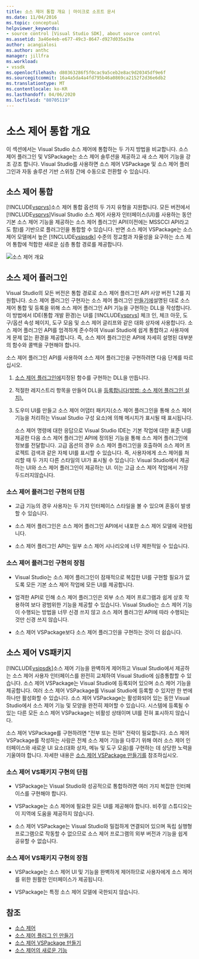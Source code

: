 ```yaml
---
title: 소스 제어 통합 개요 | 마이크로 소프트 문서
ms.date: 11/04/2016
ms.topic: conceptual
helpviewer_keywords:
- source control [Visual Studio SDK], about source control
ms.assetid: 3a46e4eb-e677-49c3-8647-d927d035a19a
author: acangialosi
ms.author: anthc
manager: jillfra
ms.workload:
- vssdk
ms.openlocfilehash: d80363286f5f0cac9a5ceb2e8ac9d20345df9e6f
ms.sourcegitcommit: 16a4a5da4a4fd795b46a0869ca2152f2d36e6db2
ms.translationtype: MT
ms.contentlocale: ko-KR
ms.lasthandoff: 04/06/2020
ms.locfileid: "80705119"
---
```

# <a name="source-control-integration-overview"></a>소스 제어 통합 개요
이 섹션에서는 Visual Studio 소스 제어에 통합하는 두 가지 방법을 비교합니다. 소스 제어 플러그인 및 VSPackage는 소스 제어 솔루션을 제공하고 새 소스 제어 기능을 강조 강조 합니다. Visual Studio를 사용하면 소스 제어 VSPackage 및 소스 제어 플러그인과 자동 솔루션 기반 스위칭 간에 수동으로 전환할 수 있습니다.

## <a name="source-control-integration"></a>소스 제어 통합
 [!INCLUDE[vsprvs](../../code-quality/includes/vsprvs_md.md)]소스 제어 통합 옵션의 두 가지 유형을 지원합니다. 모든 버전에서 [!INCLUDE[vsprvs](../../code-quality/includes/vsprvs_md.md)]Visual Studio 소스 제어 사용자 인터페이스(UI)를 사용하는 동안 기본 소스 제어 기능을 제공하는 소스 제어 플러그인 API(이전에는 MSSCCI API라고도 함)를 기반으로 플러그인을 통합할 수 있습니다. 반면 소스 제어 VSPackage는 소스 제어 모델에서 높은 [!INCLUDE[vsipsdk](../../extensibility/includes/vsipsdk_md.md)] 수준의 정교함과 자율성을 요구하는 소스 제어 통합에 적합한 새로운 심층 통합 경로를 제공합니다.

 ![소스 제어 개요](../../extensibility/internals/media/sourcectnrloverview.gif "소스트턴오버뷰")

## <a name="source-control-plug-in"></a>소스 제어 플러그인
 Visual Studio의 모든 버전은 통합 경로로 소스 제어 플러그인 API 사양 버전 1.2를 지원합니다. 소스 제어 플러그인 구현자는 소스 제어 플러그인 [만들기에](../../extensibility/internals/creating-a-source-control-plug-in.md)설명된 대로 소스 제어 통합 및 등록을 위해 소스 제어 플러그인 API 기능을 구현하는 DLL을 작성합니다. 이 방법에서 IDE(통합 개발 환경)는 UI를 [!INCLUDE[vsprvs](../../code-quality/includes/vsprvs_md.md)] 체크 인, 체크 아웃, 도구/옵션 속성 페이지, 도구 모음 및 소스 제어 글리프와 같은 대화 상자에 사용합니다. 소스 제어 플러그인 API를 엄격하게 준수하여 Visual Studio에 쉽게 통합하고 사용자에게 문제 없는 환경을 제공합니다. 즉, 소스 제어 플러그인은 API에 자세히 설명된 대부분의 함수와 콜백을 구현해야 합니다.

 소스 제어 플러그인 API를 사용하여 소스 제어 플러그인을 구현하려면 다음 단계를 따르십시오.

1. [소스 제어 플러그인에](../../extensibility/source-control-plug-ins.md)지정된 함수를 구현하는 DLL을 만듭니다.

2. 적절한 레지스트리 항목을 만들어 DLL을 [등록합니다(방법: 소스 제어 플러그인 설치).](../../extensibility/internals/how-to-install-a-source-control-plug-in.md)

3. 도우미 UI를 만들고 소스 제어 어댑터 패키지(소스 제어 플러그인을 통해 소스 제어 기능을 처리하는 Visual Studio 구성 요소)에 의해 메시지가 표시될 때 표시됩니다.

   소스 제어 명령에 대한 응답으로 Visual Studio IDE는 기본 작업에 대한 표준 UI를 제공한 다음 소스 제어 플러그인 API에 정의된 기능을 통해 소스 제어 플러그인에 정보를 전달합니다. 고급 옵션의 경우 소스 제어 플러그인을 호출하여 소스 제어 프로젝트 검색과 같은 자체 UI를 표시할 수 있습니다. 즉, 사용자에게 소스 제어를 처리할 때 두 가지 다른 스타일의 UI가 표시될 수 있습니다: Visual Studio에서 제공하는 UI와 소스 제어 플러그인이 제공하는 UI. 이는 고급 소스 제어 작업에서 가장 두드러지않습니다.

### <a name="drawbacks-to-implementing-a-source-control-plug-in"></a>소스 제어 플러그인 구현의 단점

- 고급 기능의 경우 사용자는 두 가지 인터페이스 스타일을 볼 수 있으며 혼동이 발생할 수 있습니다.

- 소스 제어 플러그인은 소스 제어 플러그인 API에서 내포한 소스 제어 모델에 국한됩니다.

- 소스 제어 플러그인 API는 일부 소스 제어 시나리오에 너무 제한적일 수 있습니다.

### <a name="advantages-to-implementing-a-source-control-plug-in"></a>소스 제어 플러그인 구현의 장점

- Visual Studio는 소스 제어 플러그인이 잠재적으로 복잡한 UI를 구현할 필요가 없도록 모든 기본 소스 제어 작업에 모든 UI를 제공합니다.

- 엄격한 API로 인해 소스 제어 플러그인은 외부 소스 제어 프로그램과 쉽게 상호 작용하여 보다 광범위한 기능을 제공할 수 있습니다. Visual Studio는 소스 제어 기능이 수행되는 방법을 너무 신경 쓰지 않고 소스 제어 플러그인 API에 따라 수행되는 것만 신경 쓰지 않습니다.

- 소스 제어 VSPackage보다 소스 제어 플러그인을 구현하는 것이 더 쉽습니다.

## <a name="source-control-vspackage"></a>소스 제어 VS패키지
 [!INCLUDE[vsipsdk](../../extensibility/includes/vsipsdk_md.md)]소스 제어 기능을 완벽하게 제어하고 Visual Studio에서 제공하는 소스 제어 사용자 인터페이스를 완전히 교체하여 Visual Studio에 심층통합할 수 있습니다. 소스 제어 VSPackage는 Visual Studio에 등록되어 있으며 소스 제어 기능을 제공합니다. 여러 소스 제어 VSPackage를 Visual Studio에 등록할 수 있지만 한 번에 하나만 활성화할 수 있습니다. 소스 제어 VSPackage는 활성화되어 있는 동안 Visual Studio에서 소스 제어 기능 및 모양을 완전히 제어할 수 있습니다. 시스템에 등록될 수 있는 다른 모든 소스 제어 VSPackage는 비활성 상태이며 UI를 전혀 표시하지 않습니다.

 소스 제어 VSPackage를 구현하려면 "전부 또는 전혀" 전략이 필요합니다. 소스 제어 VSPackage를 작성하는 사람은 전체 소스 제어 기능을 다루기 위해 여러 소스 제어 인터페이스와 새로운 UI 요소(대화 상자, 메뉴 및 도구 모음)를 구현하는 데 상당한 노력을 기울여야 합니다. 자세한 내용은 [소스 제어 VSPackage 만들기를](../../extensibility/internals/creating-a-source-control-vspackage.md) 참조하십시오.

### <a name="drawbacks-to-implementing-a-source-control-vspackage"></a>소스 제어 VS패키지 구현의 단점

- VSPackage는 Visual Studio와 성공적으로 통합하려면 여러 가지 복잡한 인터페이스를 구현해야 합니다.

- VSPackage는 소스 제어에 필요한 모든 UI를 제공해야 합니다. 비주얼 스튜디오는이 지역에 도움을 제공하지 않습니다.

- 소스 제어 VSPackage는 Visual Studio와 밀접하게 연결되어 있으며 독립 실행형 프로그램으로 작동할 수 없으므로 소스 제어 프로그램의 외부 버전과 기능을 쉽게 공유할 수 없습니다.

### <a name="advantages-to-implementing-a-source-control-vspackage"></a>소스 제어 VS패키지 구현의 장점

- VSPackage는 소스 제어 UI 및 기능을 완벽하게 제어하므로 사용자에게 소스 제어를 위한 원활한 인터페이스가 제공됩니다.

- VSPackage는 특정 소스 제어 모델에 국한되지 않습니다.

## <a name="see-also"></a>참조
- [소스 제어](../../extensibility/internals/source-control.md)
- [소스 제어 플러그 인 만들기](../../extensibility/internals/creating-a-source-control-plug-in.md)
- [소스 제어 VSPackage 만들기](../../extensibility/internals/creating-a-source-control-vspackage.md)
- [소스 제어의 새로운 기능](../../extensibility/internals/what-s-new-in-source-control.md)
